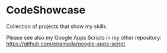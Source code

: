 # CodeShowcase
Collection of projects that show my skills.

Please see also my Google Apps Scripts in my other repository: https://github.com/eiramada/google-apps-script
